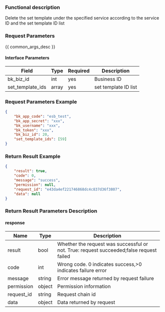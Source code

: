 ### Functional description

Delete the set template under the specified service according to the service ID and the set template ID list

### Request Parameters

{{ common_args_desc }}

#### Interface Parameters

| Field                 | Type   | Required| Description           |
| -------------------- | ------ | ---- | ------------ |
| bk_biz_id            |  int    | yes | Business ID |
| set_template_ids     |  array  |yes   | set template ID list |


### Request Parameters Example

```json
{
    "bk_app_code": "esb_test",
    "bk_app_secret": "xxx",
    "bk_username": "xxx",
    "bk_token": "xxx",
    "bk_biz_id": 20,
    "set_template_ids": [59]
}
```

### Return Result Example

```json
{
    "result": true,
    "code": 0,
    "message": "success",
    "permission": null,
    "request_id": "e43da4ef221746868dc4c837d36f3807",
    "data": null
}
```

### Return Result Parameters Description

#### response

| Name    | Type   | Description                                    |
| ------- | ------ | ------------------------------------- |
| result  | bool   | Whether the request was successful or not. True: request succeeded;false request failed|
| code    |  int    | Wrong code. 0 indicates success,>0 indicates failure error   |
| message | string |Error message returned by request failure                   |
| permission    |  object |Permission information    |
| request_id    |  string |Request chain id    |
| data    |  object |Data returned by request                          |
